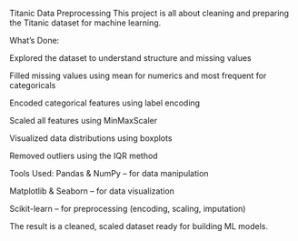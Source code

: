 Titanic Data Preprocessing
This project is all about cleaning and preparing the Titanic dataset for machine learning.

What’s Done: 

Explored the dataset to understand structure and missing values

Filled missing values using mean for numerics and most frequent for categoricals

Encoded categorical features using label encoding

Scaled all features using MinMaxScaler

Visualized data distributions using boxplots

Removed outliers using the IQR method

Tools Used: 
Pandas & NumPy – for data manipulation

Matplotlib & Seaborn – for data visualization

Scikit-learn – for preprocessing (encoding, scaling, imputation)

The result is a cleaned, scaled dataset ready for building ML models.
